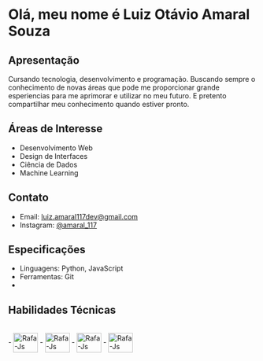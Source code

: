 # Olá, meu nome é Luiz Otávio Amaral Souza 

## Apresentação
Cursando tecnologia, desenvolvimento e programação. Buscando sempre o conhecimento de novas áreas que pode me proporcionar grande esperiencias para me aprimorar e utilizar no meu futuro. E pretento compartilhar meu conhecimento quando estiver pronto.

## Áreas de Interesse
- Desenvolvimento Web
- Design de Interfaces
- Ciência de Dados
- Machine Learning

## Contato
- Email: luiz.amaral117dev@gmail.com
- Instagram: [@amaral_117](https://www.instagram.com/amaral_117)

## Especificações
- Linguagens: Python, JavaScript
- Ferramentas: Git
- 

## Habilidades Técnicas
<div style="display: inline_block"><br>  
-  <img align="center" alt="Rafa-Js" height="40" width="50" src="https://img.icons8.com/color/48/000000/html-5.png">
-  <img align="center" alt="Rafa-Js" height="40" width="50" src="https://img.icons8.com/color/48/000000/css3.png">
-  <img align="center" alt="Rafa-Js" height="40" width="50" src="https://img.icons8.com/color/48/000000/mysql.png">
-  <img align="center" alt="Rafa-Js" height="40" width="50" src="https://img.icons8.com/color/48/000000/canva.png">
</div>
